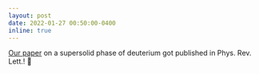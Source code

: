 ```yaml
---
layout: post
date: 2022-01-27 00:50:00-0400
inline: true
---
```


[Our paper](https://journals.aps.org/prl/abstract/10.1103/PhysRevLett.128.045301) on a supersolid phase of deuterium got published in Phys. Rev. Lett.! :tada:
